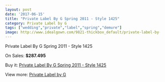 ```yaml
---
layout: post
date: '2017-06-15'
title: "Private Label By G Spring 2011 - Style 1425"
category: Private Label by G
tags: ["wedding","private","label","spring","demure"]
image: http://www.idealgown.com/9821-thickbox_default/private-label-by-g-spring-2011-style-1425.jpg
---
```

Private Label By G Spring 2011 - Style 1425

On Sales: **$287.495**
<a href="https://www.idealgown.com/en/private-label-by-g/4054-private-label-by-g-spring-2011-style-1425.html"><amp-img layout="responsive" width="600" height="600" src="//www.idealgown.com/9821-thickbox_default/private-label-by-g-spring-2011-style-1425.jpg" alt="Private Label By G Spring 2011 - Style 1425 0" /></a>
<a href="https://www.idealgown.com/en/private-label-by-g/4054-private-label-by-g-spring-2011-style-1425.html"><amp-img layout="responsive" width="600" height="600" src="//www.idealgown.com/9822-thickbox_default/private-label-by-g-spring-2011-style-1425.jpg" alt="Private Label By G Spring 2011 - Style 1425 1" /></a>

Buy it: [Private Label By G Spring 2011 - Style 1425](https://www.idealgown.com/en/private-label-by-g/4054-private-label-by-g-spring-2011-style-1425.html "Private Label By G Spring 2011 - Style 1425")

View more: [Private Label by G](https://www.idealgown.com/en/46-private-label-by-g "Private Label by G")